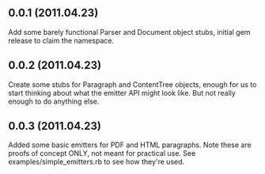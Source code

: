 ## 0.0.1 (2011.04.23)

Add some barely functional Parser and Document object stubs, initial gem release
to claim the namespace.

## 0.0.2 (2011.04.23)

Create some stubs for Paragraph and ContentTree objects, enough for us to start
thinking about what the emitter API might look like. But not really enough to do
anything else.

## 0.0.3 (2011.04.23)

Added some basic emitters for PDF and HTML paragraphs. Note these are proofs of
concept ONLY, not meant for practical use. See examples/simple_emitters.rb to
see how they're used.
